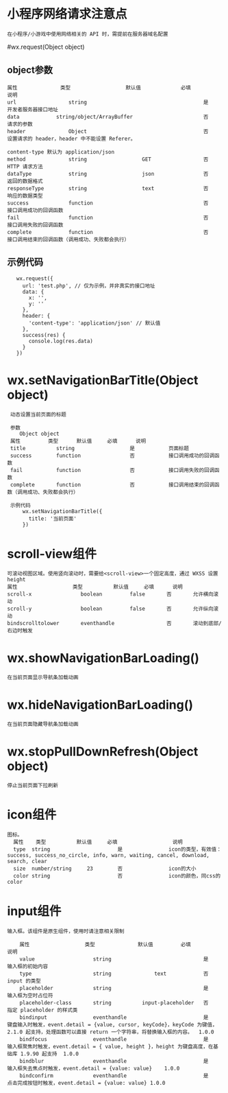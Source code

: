 # 小程序网络请求注意点   
    在小程序/小游戏中使用网络相关的 API 时，需提前在服务器域名配置
         
#wx.request(Object object)
## object参数
    属性	            类型	                默认值	            必填	                说明
    url	                string		                                是	             开发者服务器接口地址
    data	        string/object/ArrayBuffer		                否	                请求的参数
    header	            Object		                                否	        设置请求的 header，header 中不能设置 Referer。
                                                                            content-type 默认为 application/json
    method	            string	                GET	                否	                    HTTP 请求方法   
    dataType	        string	                json	            否	                    返回的数据格式	
    responseType	    string	                text	            否	                    响应的数据类型	
    success	            function		                            否	                接口调用成功的回调函数	
    fail	            function		                            否	                接口调用失败的回调函数	
    complete	        function		                            否	                接口调用结束的回调函数（调用成功、失败都会执行）        
    
## 示例代码
       wx.request({
         url: 'test.php', // 仅为示例，并非真实的接口地址
         data: {
           x: '',
           y: ''
         },
         header: {
           'content-type': 'application/json' // 默认值
         },
         success(res) {
           console.log(res.data)
         }
       })                                                                   
       
#   wx.setNavigationBarTitle(Object object)
     动态设置当前页面的标题
     
     参数
        Object object
     属性	        类型	    默认值	    必填	    说明
     title	        string		            是	        页面标题
     success	    function		        否	        接口调用成功的回调函数
     fail	        function		        否	        接口调用失败的回调函数
     complete	    function		        否	        接口调用结束的回调函数（调用成功、失败都会执行）
     
     示例代码
         wx.setNavigationBarTitle({
           title: '当前页面'
         })       
# scroll-view组件
    可滚动视图区域。使用竖向滚动时，需要给<scroll-view>一个固定高度，通过 WXSS 设置 height
    属性	                类型	        默认值	    必填	    说明	      
    scroll-x	            boolean	        false	    否	    允许横向滚动	
    scroll-y	            boolean	        false	    否	    允许纵向滚动	
    bindscrolltolower	    eventhandle		            否	    滚动到底部/右边时触发	
# wx.showNavigationBarLoading()
    在当前页面显示导航条加载动画
# wx.hideNavigationBarLoading()
    在当前页面隐藏导航条加载动画  
# wx.stopPullDownRefresh(Object object)
    停止当前页面下拉刷新 
# icon组件
    图标。
      属性	类型	        默认值	    必填	                说明	    
      type	string		                是	            icon的类型，有效值：success, success_no_circle, info, warn, waiting, cancel, download, search, clear
      size	number/string	  23	    否	            icon的大小	
      color	string		                否	            icon的颜色，同css的color	 
# input组件
    输入框。该组件是原生组件，使用时请注意相关限制
  
        属性	                类型	            默认值	        必填	        说明	
        value	                string		                        是	        输入框的初始内容	
        type	                string	            text	        否	        input 的类型	
        placeholder	            string		                        是	        输入框为空时占位符	
        placeholder-class	    string	        input-placeholder	否	    指定 placeholder 的样式类	
        bindinput	            eventhandle		                    是	    键盘输入时触发，event.detail = {value, cursor, keyCode}，keyCode 为键值，2.1.0 起支持，处理函数可以直接 return 一个字符串，将替换输入框的内容。	1.0.0
        bindfocus	            eventhandle		                    是	    输入框聚焦时触发，event.detail = { value, height }，height 为键盘高度，在基础库 1.9.90 起支持	1.0.0
        bindblur	            eventhandle		                    是	    输入框失去焦点时触发，event.detail = {value: value}	1.0.0
        bindconfirm	            eventhandle		                    是	    点击完成按钮时触发，event.detail = {value: value}	1.0.0
    